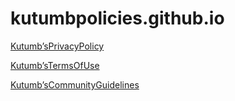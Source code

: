 # kutumbpolicies.github.io

<a href="/kutumbpolicies.github.io/Kutumb’sPrivacyPolicy">Kutumb’sPrivacyPolicy</a>

<a href="/kutumbpolicies.github.io/Kutumb’sTermsOfUse">Kutumb’sTermsOfUse</a>

<a href="/kutumbpolicies.github.io/Kutumb’sCommunityGuidelines">Kutumb’sCommunityGuidelines</a>
